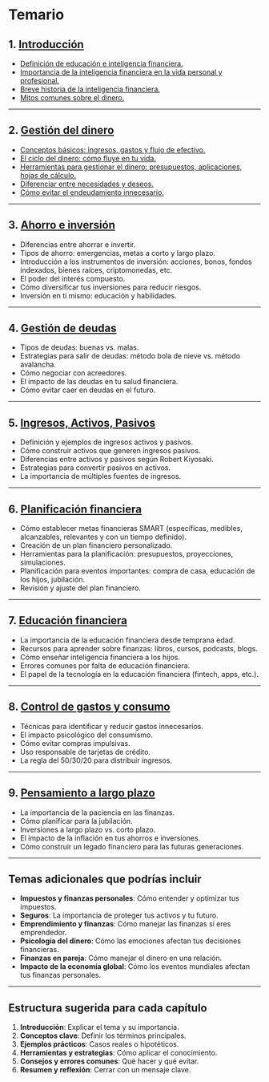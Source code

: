 # Temario

## 1. [Introducción](chapters/01-introduccion.md)

- [Definición de educación e inteligencia financiera.](./chapters/01-introduccion/01-ducacion-e-inteligencia-financiera.md)
- [Importancia de la inteligencia financiera en la vida personal y profesional.](./chapters/01-introduccion/02-importancia-educacion-financiera.md)
- [Breve historia de la inteligencia financiera.](./chapters/01-introduccion/03-breve-historia-de-la-educacion-financiera.md)
- [Mitos comunes sobre el dinero.](./chapters/01-introduccion/04-mitos-sobre-el-dinero.md)

---

## 2. [Gestión del dinero](chapters/02-gestion-del-dinero.md)

- [Conceptos básicos: ingresos, gastos y flujo de efectivo.](./chapters/02-gestion-del-dinero/01-conceptos-basicos.md)
- [El ciclo del dinero: cómo fluye en tu vida.](./chapters/02-gestion-del-dinero/02-ciclo-del-dinero.md)
- [Herramientas para gestionar el dinero: presupuestos, aplicaciones, hojas de cálculo.](./chapters/02-gestion-del-dinero/03-herramientas-para-gestionar-el-dinero.md)
- [Diferenciar entre necesidades y deseos.](./chapters/02-gestion-del-dinero/04-necesidades-y-deseos.md)
- [Cómo evitar el endeudamiento innecesario.](./chapters/02-gestion-del-dinero/05-evitar-endeudamiento.md)

---

## 3. [Ahorro e inversión](chapters/03-ahorro-e-inversion.md)

- Diferencias entre ahorrar e invertir.
- Tipos de ahorro: emergencias, metas a corto y largo plazo.
- Introducción a los instrumentos de inversión: acciones, bonos, fondos indexados, bienes raíces, criptomonedas, etc.
- El poder del interés compuesto.
- Cómo diversificar tus inversiones para reducir riesgos.
- Inversión en ti mismo: educación y habilidades.

---

## 4. [Gestión de deudas](chapters/04-gestion-de-deudas.md)

- Tipos de deudas: buenas vs. malas.
- Estrategias para salir de deudas: método bola de nieve vs. método avalancha.
- Cómo negociar con acreedores.
- El impacto de las deudas en tu salud financiera.
- Cómo evitar caer en deudas en el futuro.

---

## 5. [Ingresos, Activos, Pasivos](chapters/05-ingresos-activos-y-pasivos.md)

- Definición y ejemplos de ingresos activos y pasivos.
- Cómo construir activos que generen ingresos pasivos.
- Diferencias entre activos y pasivos según Robert Kiyosaki.
- Estrategias para convertir pasivos en activos.
- La importancia de múltiples fuentes de ingresos.

---

## 6. [Planificación financiera](chapters/06-planificacion-financiera.md)

- Cómo establecer metas financieras SMART (específicas, medibles, alcanzables, relevantes y con un tiempo definido).
- Creación de un plan financiero personalizado.
- Herramientas para la planificación: presupuestos, proyecciones, simulaciones.
- Planificación para eventos importantes: compra de casa, educación de los hijos, jubilación.
- Revisión y ajuste del plan financiero.

---

## 7. [Educación financiera](chapters/07-educacion-financiera.md)

- La importancia de la educación financiera desde temprana edad.
- Recursos para aprender sobre finanzas: libros, cursos, podcasts, blogs.
- Cómo enseñar inteligencia financiera a los hijos.
- Errores comunes por falta de educación financiera.
- El papel de la tecnología en la educación financiera (fintech, apps, etc.).

---

## 8. [Control de gastos y consumo](chapters/08-control-de-gastos-y-consumo.md)

- Técnicas para identificar y reducir gastos innecesarios.
- El impacto psicológico del consumismo.
- Cómo evitar compras impulsivas.
- Uso responsable de tarjetas de crédito.
- La regla del 50/30/20 para distribuir ingresos.

---

## 9. [Pensamiento a largo plazo](chapters/09-pensamiento-a-largo-plazo.md)

- La importancia de la paciencia en las finanzas.
- Cómo planificar para la jubilación.
- Inversiones a largo plazo vs. corto plazo.
- El impacto de la inflación en tus ahorros e inversiones.
- Cómo construir un legado financiero para las futuras generaciones.

---

## Temas adicionales que podrías incluir

- **Impuestos y finanzas personales**: Cómo entender y optimizar tus impuestos.
- **Seguros**: La importancia de proteger tus activos y tu futuro.
- **Emprendimiento y finanzas**: Cómo manejar las finanzas si eres emprendedor.
- **Psicología del dinero**: Cómo las emociones afectan tus decisiones financieras.
- **Finanzas en pareja**: Cómo manejar el dinero en una relación.
- **Impacto de la economía global**: Cómo los eventos mundiales afectan tus finanzas personales.

---

## Estructura sugerida para cada capítulo

1. **Introducción**: Explicar el tema y su importancia.
2. **Conceptos clave**: Definir los términos principales.
3. **Ejemplos prácticos**: Casos reales o hipotéticos.
4. **Herramientas y estrategias**: Cómo aplicar el conocimiento.
5. **Consejos y errores comunes**: Qué hacer y qué evitar.
6. **Resumen y reflexión**: Cerrar con un mensaje clave.
  